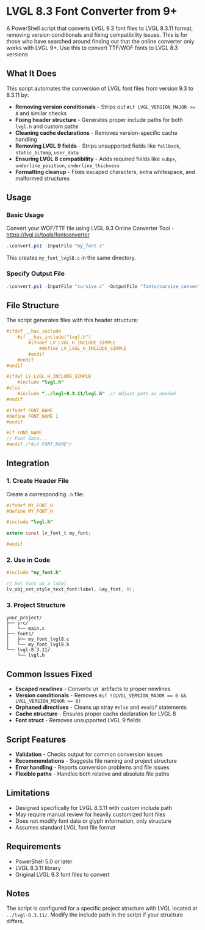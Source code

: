 # LVGL 8.3 Font Converter from 9+

A PowerShell script that converts LVGL 9.3 font files to LVGL 8.3.11 format, removing version conditionals and fixing compatibility issues.
This is for those who have searched around finding out that the online converter only works with LVGL 9+. 
Use this to convert TTF/WOF fonts to LVGL 8.3 versions

## What It Does

This script automates the conversion of LVGL font files from version 9.3 to 8.3.11 by:

- **Removing version conditionals** - Strips out `#if LVGL_VERSION_MAJOR >= 8` and similar checks
- **Fixing header structure** - Generates proper include paths for both `lvgl.h` and custom paths
- **Cleaning cache declarations** - Removes version-specific cache handling
- **Removing LVGL 9 fields** - Strips unsupported fields like `fallback`, `static_bitmap`, `user_data`
- **Ensuring LVGL 8 compatibility** - Adds required fields like `subpx`, `underline_position`, `underline_thickness`
- **Formatting cleanup** - Fixes escaped characters, extra whitespace, and malformed structures

## Usage

### Basic Usage
Convert your WOF/TTF file using LVGL 9.3 Online Converter Tool - https://lvgl.io/tools/fontconverter

```powershell
.\convert.ps1 -InputFile "my_font.c"
```
This creates `my_font_lvgl8.c` in the same directory.

### Specify Output File
```powershell
.\convert.ps1 -InputFile "cursive.c" -OutputFile "fonts/cursive_converted.c"
```

## File Structure

The script generates files with this header structure:
```c
#ifdef __has_include
    #if __has_include("lvgl.h")
        #ifndef LV_LVGL_H_INCLUDE_SIMPLE
            #define LV_LVGL_H_INCLUDE_SIMPLE
        #endif
    #endif
#endif

#ifdef LV_LVGL_H_INCLUDE_SIMPLE
    #include "lvgl.h"
#else
    #include "../lvgl-8.3.11/lvgl.h"  // Adjust path as needed
#endif

#ifndef FONT_NAME
#define FONT_NAME 1
#endif

#if FONT_NAME
// Font data...
#endif /*#if FONT_NAME*/
```

## Integration

### 1. Create Header File
Create a corresponding `.h` file:
```c
#ifndef MY_FONT_H
#define MY_FONT_H

#include "lvgl.h"

extern const lv_font_t my_font;

#endif
```

### 2. Use in Code
```c
#include "my_font.h"

// Set font on a label
lv_obj_set_style_text_font(label, &my_font, 0);
```

### 3. Project Structure
```
your_project/
├── src/
│   └── main.c
├── fonts/
│   ├── my_font_lvgl8.c
│   └── my_font_lvgl8.h
└── lvgl-8.3.11/
    └── lvgl.h
```

## Common Issues Fixed

- **Escaped newlines** - Converts `\`n` artifacts to proper newlines
- **Version conditionals** - Removes `#if !(LVGL_VERSION_MAJOR == 6 && LVGL_VERSION_MINOR == 0)`
- **Orphaned directives** - Cleans up stray `#else` and `#endif` statements
- **Cache structure** - Ensures proper cache declaration for LVGL 8
- **Font struct** - Removes unsupported LVGL 9 fields

## Script Features

- **Validation** - Checks output for common conversion issues
- **Recommendations** - Suggests file naming and project structure
- **Error handling** - Reports conversion problems and file issues
- **Flexible paths** - Handles both relative and absolute file paths

## Limitations

- Designed specifically for LVGL 8.3.11 with custom include path
- May require manual review for heavily customized font files
- Does not modify font data or glyph information, only structure
- Assumes standard LVGL font file format

## Requirements

- PowerShell 5.0 or later
- LVGL 8.3.11 library
- Original LVGL 9.3 font files to convert

## Notes

The script is configured for a specific project structure with LVGL located at `../lvgl-8.3.11/`. Modify the include path in the script if your structure differs.
